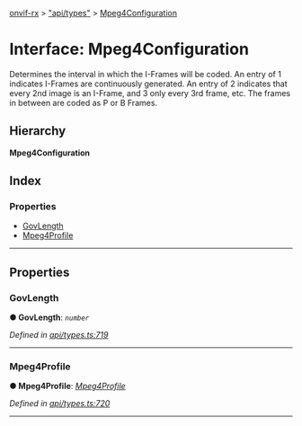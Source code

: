 [onvif-rx](../README.md) > ["api/types"](../modules/_api_types_.md) > [Mpeg4Configuration](../interfaces/_api_types_.mpeg4configuration.md)

# Interface: Mpeg4Configuration

Determines the interval in which the I-Frames will be coded. An entry of 1 indicates I-Frames are continuously generated. An entry of 2 indicates that every 2nd image is an I-Frame, and 3 only every 3rd frame, etc. The frames in between are coded as P or B Frames.

## Hierarchy

**Mpeg4Configuration**

## Index

### Properties

* [GovLength](_api_types_.mpeg4configuration.md#govlength)
* [Mpeg4Profile](_api_types_.mpeg4configuration.md#mpeg4profile)

---

## Properties

<a id="govlength"></a>

###  GovLength

**● GovLength**: *`number`*

*Defined in [api/types.ts:719](https://github.com/patrickmichalina/onvif-rx/blob/f117e44/src/api/types.ts#L719)*

___
<a id="mpeg4profile"></a>

###  Mpeg4Profile

**● Mpeg4Profile**: *[Mpeg4Profile](../enums/_api_types_.mpeg4profile.md)*

*Defined in [api/types.ts:720](https://github.com/patrickmichalina/onvif-rx/blob/f117e44/src/api/types.ts#L720)*

___


